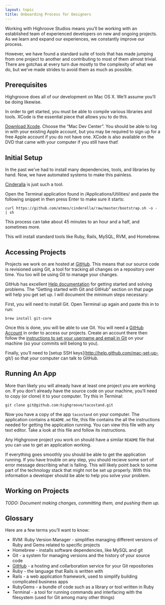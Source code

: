 ```yaml
---
layout: topic
title: Onboarding Process for Designers
---
```


Working with Highroove Studios means you’ll be working with an established
team of experienced developers on new and ongoing projects. As we learn and
expand our experiences, we constantly improve our process.

However, we have found a standard suite of tools that has made jumping from
one project to another and contributing to most of them almost trivial. There
are gotchas at every turn due mostly to the complexity of what we do, but
we’ve made strides to avoid them as much as possible.

## Prerequisites

Highgroove does all of our development on Mac OS X. We’ll assume you’ll be
doing likewise.

In order to get started, you must be able to compile various libraries and
tools. XCode is the essential piece that allows you to do this.

[Download Xcode](https://developer.apple.com/xcode/). Choose the “Mac Dev
Center”. You should be able to log in with your existing Apple account, but
you may be required to sign up for a free Apple account if you do not have
one. XCode is also available on the DVD that came with your computer if you
still have that!

## Initial Setup

In the past we’ve had to install many dependencies, tools, and libraries by
hand. Now, we have automated systems to make this painless.

[Cinderalla](http://www.atmos.org/cinderella/) is just such a tool.

Open the Terminal application found in /Applications/Utilities/ and paste the
following snippet in then press Enter to make sure it starts:

    curl https://github.com/atmos/cinderella/raw/master/bootstrap.sh -o - | sh

This process can take about 45 minutes to an hour and a half, and sometimes
more.

This will install standard tools like Ruby, Rails, MySQL, RVM, and Homebrew.

## Accessing Projects

Projects we work on are hosted at [GitHub](http://github.com). This means that
our source code is revisioned using Git, a tool for tracking all changes on a
repository over time. You too will be using Git to manage your changes.

GitHub has excellent [Help documentation](http://help.github.com/) for getting
started and solving problems. The “Getting started with Git and GitHub”
section on that page will help you get set up. I will document the minimum
steps necessary:

First, you will need to install Git. Open Terminal up again and paste this in
to run:

    brew install git-core

Once this is done, you will be able to use Git. You will need a [GitHub
Account](http://github.com/account) in order to access our projects. Create an
account there then follow the [instructions to set your username and email in
Git](http://help.github.com/set-your-user-name-email-and-github-token/) on
your machine (so your commits will belong to you).

Finally, you’ll need to [setup SSH keys](http://help.github.com/mac-set-up-
git/) so that your computer can talk to GitHub.

## Running An App

More than likely you will already have at least one project you are working
on. If you don’t already have the source code on your machine, you’ll need to
copy (or clone) it to your computer. Try this in Terminal:

    git clone git@github.com:highgroove/tacostand.git

Now you have a copy of the app `tacostand` on your computer. The application contains a `README.md`
file, this file contains the all the instructions needed for getting the application running. You can view this file with any text editor. Take a look at this file and follow its instructions.


Any Highgroove project you work on should have a similar `README` file that you can use to get an application working.

If everything goes smoothly you should be able to get the application running. If you have trouble on any step, you should recieve some sort of error message describing what is failing. This will likely point back to some part of the technology stack that might not be set up properly. With this information a developer should be able to help you
solve your problem.

## Working on Projects

*TODO: Document making changes, committing them, and pushing them up.*

## Glossary

Here are a few terms you’ll want to know:

* RVM: Ruby Version Manager - simplifies managing different versions of Ruby and Gems related to specific projects
* Homebrew - installs software dependencies, like MySQL and git
* Git - a system for managing versions and the history of your source code
* [GitHub](http://github.com) - a hosting and collarboration service for your Git repositories
* Ruby - the language that Rails is written with
* Rails - a web application framework, used to simplify building complicated business apps
* RubyGems - a bundle of code such as a library or tool written in Ruby
* Terminal - a tool for running commands and interfacing with the filesystem (used for Git among many other things)
